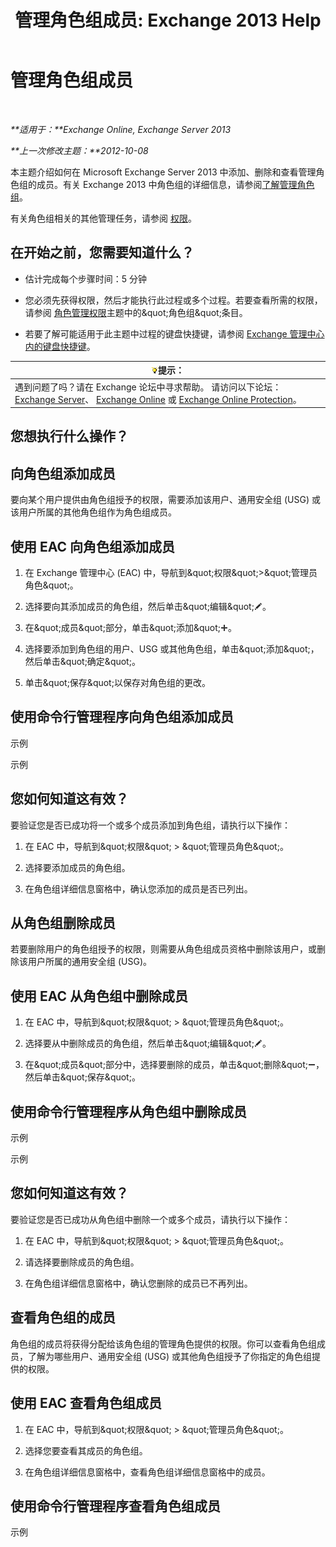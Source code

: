 ﻿---
title: '管理角色组成员: Exchange 2013 Help'
TOCTitle: 管理角色组成员
ms:assetid: c064729d-7cda-47fc-b105-acf4b300d430
ms:mtpsurl: https://technet.microsoft.com/zh-cn/library/JJ657492(v=EXCHG.150)
ms:contentKeyID: 50491583
ms.date: 05/21/2018
mtps_version: v=EXCHG.150
ms.translationtype: MT
---

# 管理角色组成员

 

_**适用于：**Exchange Online, Exchange Server 2013_

_**上一次修改主题：**2012-10-08_

本主题介绍如何在 Microsoft Exchange Server 2013 中添加、删除和查看管理角色组的成员。有关 Exchange 2013 中角色组的详细信息，请参阅[了解管理角色组](understanding-management-role-groups-exchange-2013-help.md)。

有关角色组相关的其他管理任务，请参阅 [权限](permissions-exchange-2013-help.md)。

## 在开始之前，您需要知道什么？

  - 估计完成每个步骤时间：5 分钟

  - 您必须先获得权限，然后才能执行此过程或多个过程。若要查看所需的权限，请参阅 [角色管理权限](role-management-permissions-exchange-2013-help.md)主题中的\&quot;角色组\&quot;条目。

  - 若要了解可能适用于此主题中过程的键盘快捷键，请参阅 [Exchange 管理中心内的键盘快捷键](keyboard-shortcuts-in-the-exchange-admin-center-exchange-online-protection-help.md)。

<table>
<thead>
<tr class="header">
<th><img src="images/Bb124558.tip(EXCHG.150).gif" title="提示" alt="提示" />提示：</th>
</tr>
</thead>
<tbody>
<tr class="odd">
<td>遇到问题了吗？请在 Exchange 论坛中寻求帮助。 请访问以下论坛：<a href="https://go.microsoft.com/fwlink/p/?linkid=60612">Exchange Server</a>、 <a href="https://go.microsoft.com/fwlink/p/?linkid=267542">Exchange Online</a> 或 <a href="https://go.microsoft.com/fwlink/p/?linkid=285351">Exchange Online Protection</a>。</td>
</tr>
</tbody>
</table>


## 您想执行什么操作？

## 向角色组添加成员

要向某个用户提供由角色组授予的权限，需要添加该用户、通用安全组 (USG) 或该用户所属的其他角色组作为角色组成员。

## 使用 EAC 向角色组添加成员

1.  在 Exchange 管理中心 (EAC) 中，导航到\&quot;权限\&quot;\>\&quot;管理员角色\&quot;。

2.  选择要向其添加成员的角色组，然后单击\&quot;编辑\&quot;![编辑图标](images/Bb124582.6f53ccb2-1f13-4c02-bea0-30690e6ea71d(EXCHG.150).gif "编辑图标")。

3.  在\&quot;成员\&quot;部分，单击\&quot;添加\&quot;![添加图标](images/JJ218640.c1e75329-d6d7-4073-a27d-498590bbb558(EXCHG.150).gif "添加图标")。

4.  选择要添加到角色组的用户、USG 或其他角色组，单击\&quot;添加\&quot;，然后单击\&quot;确定\&quot;。

5.  单击\&quot;保存\&quot;以保存对角色组的更改。

## 使用命令行管理程序向角色组添加成员

示例

示例

## 您如何知道这有效？

要验证您是否已成功将一个或多个成员添加到角色组，请执行以下操作：

1.  在 EAC 中，导航到\&quot;权限\&quot; \> \&quot;管理员角色\&quot;。

2.  选择要添加成员的角色组。

3.  在角色组详细信息窗格中，确认您添加的成员是否已列出。

## 从角色组删除成员

若要删除用户的角色组授予的权限，则需要从角色组成员资格中删除该用户，或删除该用户所属的通用安全组 (USG)。

## 使用 EAC 从角色组中删除成员

1.  在 EAC 中，导航到\&quot;权限\&quot; \> \&quot;管理员角色\&quot;。

2.  选择要从中删除成员的角色组，然后单击\&quot;编辑\&quot;![编辑图标](images/Bb124582.6f53ccb2-1f13-4c02-bea0-30690e6ea71d(EXCHG.150).gif "编辑图标")。

3.  在\&quot;成员\&quot;部分中，选择要删除的成员，单击\&quot;删除\&quot;![删除图标](images/JJ657492.479b6ced-8d64-4277-a725-f17fea202b28(EXCHG.150).gif "删除图标")，然后单击\&quot;保存\&quot;。

## 使用命令行管理程序从角色组中删除成员

示例

示例

## 您如何知道这有效？

要验证您是否已成功从角色组中删除一个或多个成员，请执行以下操作：

1.  在 EAC 中，导航到\&quot;权限\&quot; \> \&quot;管理员角色\&quot;。

2.  请选择要删除成员的角色组。

3.  在角色组详细信息窗格中，确认您删除的成员已不再列出。

## 查看角色组的成员

角色组的成员将获得分配给该角色组的管理角色提供的权限。你可以查看角色组成员，了解为哪些用户、通用安全组 (USG) 或其他角色组授予了你指定的角色组提供的权限。

## 使用 EAC 查看角色组成员

1.  在 EAC 中，导航到\&quot;权限\&quot; \> \&quot;管理员角色\&quot;。

2.  选择您要查看其成员的角色组。

3.  在角色组详细信息窗格中，查看角色组详细信息窗格中的成员。

## 使用命令行管理程序查看角色组成员

示例

